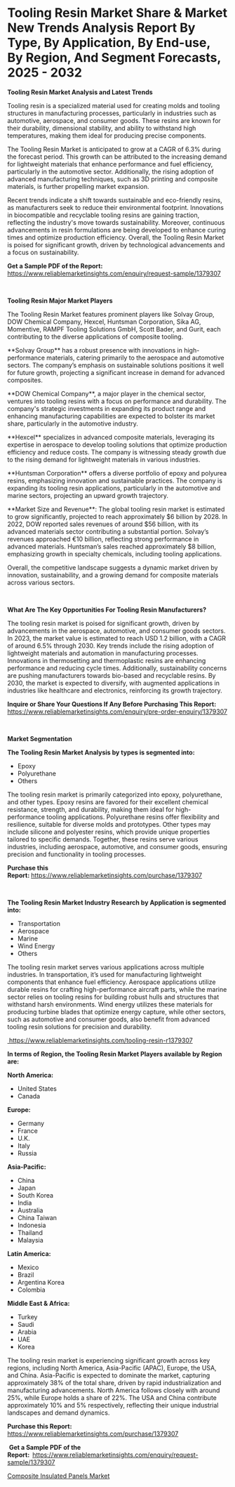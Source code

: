 <p><h1>Tooling Resin Market Share & Market New Trends Analysis Report By Type, By Application, By End-use, By Region, And Segment Forecasts, 2025 - 2032</h1></p><p><strong>Tooling Resin Market Analysis and Latest Trends</strong></p>
<p><p>Tooling resin is a specialized material used for creating molds and tooling structures in manufacturing processes, particularly in industries such as automotive, aerospace, and consumer goods. These resins are known for their durability, dimensional stability, and ability to withstand high temperatures, making them ideal for producing precise components.</p><p>The Tooling Resin Market is anticipated to grow at a CAGR of 6.3% during the forecast period. This growth can be attributed to the increasing demand for lightweight materials that enhance performance and fuel efficiency, particularly in the automotive sector. Additionally, the rising adoption of advanced manufacturing techniques, such as 3D printing and composite materials, is further propelling market expansion.</p><p>Recent trends indicate a shift towards sustainable and eco-friendly resins, as manufacturers seek to reduce their environmental footprint. Innovations in biocompatible and recyclable tooling resins are gaining traction, reflecting the industry's move towards sustainability. Moreover, continuous advancements in resin formulations are being developed to enhance curing times and optimize production efficiency. Overall, the Tooling Resin Market is poised for significant growth, driven by technological advancements and a focus on sustainability.</p></p>
<p><strong>Get a Sample PDF of the Report:&nbsp;</strong> <a href="https://www.reliablemarketinsights.com/enquiry/request-sample/1379307?utm_campaign=2951&utm_medium=2&utm_source=Github&utm_content=ia&utm_term=31032025&utm_id=tooling-resin">https://www.reliablemarketinsights.com/enquiry/request-sample/1379307</a></p>
<p>&nbsp;</p>
<p><strong>Tooling Resin Major Market Players</strong></p>
<p><p>The Tooling Resin Market features prominent players like Solvay Group, DOW Chemical Company, Hexcel, Huntsman Corporation, Sika AG, Momentive, RAMPF Tooling Solutions GmbH, Scott Bader, and Gurit, each contributing to the diverse applications of composite tooling.</p><p>**Solvay Group** has a robust presence with innovations in high-performance materials, catering primarily to the aerospace and automotive sectors. The company’s emphasis on sustainable solutions positions it well for future growth, projecting a significant increase in demand for advanced composites.</p><p>**DOW Chemical Company**, a major player in the chemical sector, ventures into tooling resins with a focus on performance and durability. The company's strategic investments in expanding its product range and enhancing manufacturing capabilities are expected to bolster its market share, particularly in the automotive industry.</p><p>**Hexcel** specializes in advanced composite materials, leveraging its expertise in aerospace to develop tooling solutions that optimize production efficiency and reduce costs. The company is witnessing steady growth due to the rising demand for lightweight materials in various industries.</p><p>**Huntsman Corporation** offers a diverse portfolio of epoxy and polyurea resins, emphasizing innovation and sustainable practices. The company is expanding its tooling resin applications, particularly in the automotive and marine sectors, projecting an upward growth trajectory.</p><p>**Market Size and Revenue**: The global tooling resin market is estimated to grow significantly, projected to reach approximately $6 billion by 2028. In 2022, DOW reported sales revenues of around $56 billion, with its advanced materials sector contributing a substantial portion. Solvay’s revenues approached €10 billion, reflecting strong performance in advanced materials. Huntsman’s sales reached approximately $8 billion, emphasizing growth in specialty chemicals, including tooling applications.</p><p>Overall, the competitive landscape suggests a dynamic market driven by innovation, sustainability, and a growing demand for composite materials across various sectors.</p></p>
<p>&nbsp;</p>
<p><strong>What Are The Key Opportunities For Tooling Resin Manufacturers?</strong></p>
<p><p>The tooling resin market is poised for significant growth, driven by advancements in the aerospace, automotive, and consumer goods sectors. In 2023, the market value is estimated to reach USD 1.2 billion, with a CAGR of around 6.5% through 2030. Key trends include the rising adoption of lightweight materials and automation in manufacturing processes. Innovations in thermosetting and thermoplastic resins are enhancing performance and reducing cycle times. Additionally, sustainability concerns are pushing manufacturers towards bio-based and recyclable resins. By 2030, the market is expected to diversify, with augmented applications in industries like healthcare and electronics, reinforcing its growth trajectory.</p></p>
<p><strong>Inquire or Share Your Questions If Any Before Purchasing This Report:</strong> <a href="https://www.reliablemarketinsights.com/enquiry/pre-order-enquiry/1379307?utm_campaign=2951&utm_medium=2&utm_source=Github&utm_content=ia&utm_term=31032025&utm_id=tooling-resin">https://www.reliablemarketinsights.com/enquiry/pre-order-enquiry/1379307</a></p>
<p>&nbsp;</p>
<p><strong>Market Segmentation</strong></p>
<p><strong>The Tooling Resin Market Analysis by types is segmented into:</strong></p>
<p><ul><li>Epoxy</li><li>Polyurethane</li><li>Others</li></ul></p>
<p><p>The tooling resin market is primarily categorized into epoxy, polyurethane, and other types. Epoxy resins are favored for their excellent chemical resistance, strength, and durability, making them ideal for high-performance tooling applications. Polyurethane resins offer flexibility and resilience, suitable for diverse molds and prototypes. Other types may include silicone and polyester resins, which provide unique properties tailored to specific demands. Together, these resins serve various industries, including aerospace, automotive, and consumer goods, ensuring precision and functionality in tooling processes.</p></p>
<p><strong>Purchase this Report:&nbsp;</strong><a href="https://www.reliablemarketinsights.com/purchase/1379307?utm_campaign=2951&utm_medium=2&utm_source=Github&utm_content=ia&utm_term=31032025&utm_id=tooling-resin">https://www.reliablemarketinsights.com/purchase/1379307</a></p>
<p>&nbsp;</p>
<p><strong>The Tooling Resin Market Industry Research by Application is segmented into:</strong></p>
<p><ul><li>Transportation</li><li>Aerospace</li><li>Marine</li><li>Wind Energy</li><li>Others</li></ul></p>
<p><p>The tooling resin market serves various applications across multiple industries. In transportation, it’s used for manufacturing lightweight components that enhance fuel efficiency. Aerospace applications utilize durable resins for crafting high-performance aircraft parts, while the marine sector relies on tooling resins for building robust hulls and structures that withstand harsh environments. Wind energy utilizes these materials for producing turbine blades that optimize energy capture, while other sectors, such as automotive and consumer goods, also benefit from advanced tooling resin solutions for precision and durability.</p></p>
<p><a href="https://www.reliablemarketinsights.com/tooling-resin-r1379307?utm_campaign=2951&utm_medium=2&utm_source=Github&utm_content=ia&utm_term=31032025&utm_id=tooling-resin">&nbsp;https://www.reliablemarketinsights.com/tooling-resin-r1379307</a></p>
<p><strong>In terms of Region, the Tooling Resin Market Players available by Region are:</strong></p>
<p>
    <p> <strong> North America: </strong>
        <ul>
            <li>United States</li>
            <li>Canada</li>
        </ul>
        </p> 
    <p> <strong> Europe: </strong>
        <ul>
            <li>Germany</li>
            <li>France</li>
            <li>U.K.</li>
            <li>Italy</li>
            <li>Russia</li>
        </ul>
        </p> 
    <p> <strong> Asia-Pacific: </strong>
        <ul>
            <li>China</li>
            <li>Japan</li>
            <li>South Korea</li>
            <li>India</li>
            <li>Australia</li>
            <li>China Taiwan</li>
            <li>Indonesia</li>
            <li>Thailand</li>
            <li>Malaysia</li>
        </ul>
        </p> 
    <p> <strong> Latin America: </strong>
        <ul>
            <li>Mexico</li>
            <li>Brazil</li>
            <li>Argentina Korea</li>
            <li>Colombia</li>
        </ul>
        </p> 
    <p> <strong> Middle East & Africa: </strong>
        <ul>
            <li>Turkey</li>
            <li>Saudi</li>
            <li>Arabia</li>
            <li>UAE</li>
            <li>Korea</li>
        </ul>
    </p>
    </p>
<p><p>The tooling resin market is experiencing significant growth across key regions, including North America, Asia-Pacific (APAC), Europe, the USA, and China. Asia-Pacific is expected to dominate the market, capturing approximately 38% of the total share, driven by rapid industrialization and manufacturing advancements. North America follows closely with around 25%, while Europe holds a share of 22%. The USA and China contribute approximately 10% and 5% respectively, reflecting their unique industrial landscapes and demand dynamics.</p></p>
<p><strong>Purchase this Report: </strong><a href="https://www.reliablemarketinsights.com/purchase/1379307?utm_campaign=2951&utm_medium=2&utm_source=Github&utm_content=ia&utm_term=31032025&utm_id=tooling-resin">https://www.reliablemarketinsights.com/purchase/1379307</a></p>
<p>&nbsp;<strong>Get a Sample PDF of the Report:&nbsp;&nbsp;</strong><a href="https://www.reliablemarketinsights.com/enquiry/request-sample/1379307?utm_campaign=2951&utm_medium=2&utm_source=Github&utm_content=ia&utm_term=31032025&utm_id=tooling-resin">https://www.reliablemarketinsights.com/enquiry/request-sample/1379307</a></p>
<p><strong></strong></p>
<p><p><a href="https://github.com/hannajuana198484/Market-Research-Report-List-1/blob/main/composite-insulated-panels-market.md?utm_campaign=2951&utm_medium=2&utm_source=Github&utm_content=ia&utm_term=31032025&utm_id=tooling-resin">Composite Insulated Panels Market</a></p></p>